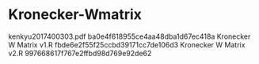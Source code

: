 # Kronecker-Wmatrix

kenkyu2017400303.pdf ba0e4f618955ce4aa48dba1d67ec418a
Kronecker W Matrix v1.R fbde6e2f55f25ccbd39171cc7de106d3
Kronecker W Matrix v2.R 997668617f767e2ffbd98d769e92de62
